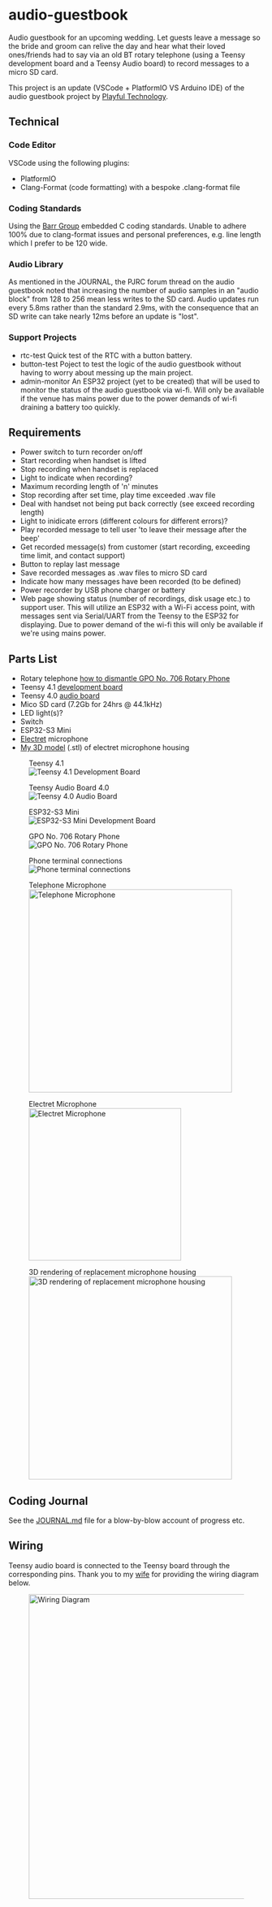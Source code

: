 # audio-guestbook
Audio guestbook for an upcoming wedding.  Let guests leave a message so the bride and groom can relive the day and hear what their loved ones/friends had to say via an old BT rotary telephone (using a Teensy development board and a Teensy Audio board) to record messages to a micro SD card.

This project is an update (VSCode + PlatformIO VS Arduino IDE) of the audio guestbook project by [Playful Technology](https://github.com/playfultechnology/audio-guestbook).

## Technical 

### Code Editor
VSCode using the following plugins:
  * PlatformIO
  * Clang-Format (code formatting) with a bespoke .clang-format file

### Coding Standards
Using the [Barr Group](https://barrgroup.com/sites/default/files/barr_c_coding_standard_2018.pdf) embedded C coding standards. Unable to adhere 100% due to clang-format issues and personal preferences, e.g. line length which I prefer to be 120 wide.

### Audio Library
As mentioned in the JOURNAL, the PJRC forum thread on the audio guestbook noted that increasing the number of audio samples in an "audio block" from 128 to 256 mean less writes to the SD card. Audio updates run every 5.8ms rather than the standard 2.9ms, with the consequence that an SD write can take nearly 12ms before an update is "lost".

### Support Projects
- rtc-test Quick test of the RTC with a button battery.
- button-test Poject to test the logic of the audio guestbook without having to worry about messing up the main project.
- admin-monitor An ESP32 project (yet to be created) that will be used to monitor the status of the audio guestbook via wi-fi. Will only be available if the venue has mains power due to the power demands of wi-fi draining a battery too quickly.

## Requirements
- Power switch to turn recorder on/off
- Start recording when handset is lifted
- Stop recording when handset is replaced
- Light to indicate when recording?
- Maximum recording length of 'n' minutes
- Stop recording after set time, play time exceeded .wav file
- Deal with handset not being put back correctly (see exceed recording length)
- Light to inidicate errors (different colours for different errors)?
- Play recorded message to tell user 'to leave their message after the beep'
- Get recorded message(s) from customer (start recording, exceeding time limit, and contact support)
- Button to replay last message
- Save recorded messages as .wav files to micro SD card
- Indicate how many messages have been recorded (to be defined)
- Power recorder by USB phone charger or battery
- Web page showing status (number of recordings, disk usage etc.) to support user. This will utilize an ESP32 with a Wi-Fi access point, with messages sent via Serial/UART from the Teensy to the ESP32 for displaying. Due to power demand of the wi-fi this will only be available if we're using mains power.

## Parts List
- Rotary telephone [how to dismantle GPO No. 706 Rotary Phone](https://www.britishtelephones.com/t706dismantle.htm)
- Teensy 4.1 [development board](https://www.pjrc.com/teensy/pinout.html)
- Teensy 4.0 [audio board](https://www.pjrc.com/store/teensy3_audio.html)
- Mico SD card (7.2Gb for 24hrs @ 44.1kHz)
- LED light(s)?
- Switch
- ESP32-S3 Mini
- [Electret](https://en.wikipedia.org/wiki/Electret_microphone) microphone
- [My 3D model](https://github.com/m0wmt/audio-guestbook/blob/main/notes/GPO706-Electret-Mic.stl) (.stl) of electret microphone housing

<figure>
  <figcaption>Teensy 4.1</figcaption>
  <img
  src="./images/teensy4-1.jpeg"
  alt="Teensy 4.1 Development Board">
</figure>

<figure>
  <figcaption>Teensy Audio Board 4.0</figcaption>
  <img
  src="./images/teensy-audio.jpeg"
  alt="Teensy 4.0 Audio Board">
</figure>

<figure>
  <figcaption>ESP32-S3 Mini</figcaption>
  <img
  src="./images/esp32-s3-mini.jpeg"
  alt="ESP32-S3 Mini Development Board">
</figure>

<figure>
  <figcaption>GPO No. 706 Rotary Phone</figcaption>
  <img
  src="./images/phone.png"
  alt="GPO No. 706 Rotary Phone">
</figure>

<figure>
  <figcaption>Phone terminal connections</figcaption>
  <img
  src="./images/connections.jpeg"
  alt="Phone terminal connections">
</figure>

<figure>
  <figcaption>Telephone Microphone</figcaption>
  <img
  src="./images/gpo706-mic.JPEG"
  style="width: 400px;" 
  alt="Telephone Microphone">
</figure>

<figure>
  <figcaption>Electret Microphone</figcaption>
  <img
  src="./images/electret-mic.jpg"
  style="width: 300px;"
  alt="Electret Microphone">
</figure>

<figure>
  <figcaption>3D rendering of replacement microphone housing</figcaption>
  <img
  src="./images/gpo706-3d-mic.jpg"
  style="width: 400px;" 
  alt="3D rendering of replacement microphone housing">
</figure>

## Coding Journal
See the [JOURNAL.md](JOURNAL.md) file for a blow-by-blow account of progress etc.

## Wiring
Teensy audio board is connected to the Teensy board through the corresponding pins.  Thank you to my [wife](https://www.redbubble.com/people/quirkytales/shop?artistUserName=quirkytales&collections=1925754&iaCode=all-departments&sortOrder=relevant) for providing the wiring diagram below.

<figure>
  <img
  src="./images/wiring-diagram.png"
  style="height: 600px;" 
  alt="Wiring Diagram">
</figure>

